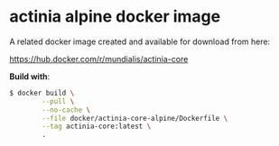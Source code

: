 # actinia alpine docker image

A related docker image created and available for download from here:

https://hub.docker.com/r/mundialis/actinia-core

__Build with__:

```bash
$ docker build \
        --pull \
        --no-cache \
        --file docker/actinia-core-alpine/Dockerfile \
        --tag actinia-core:latest \
        .

```
